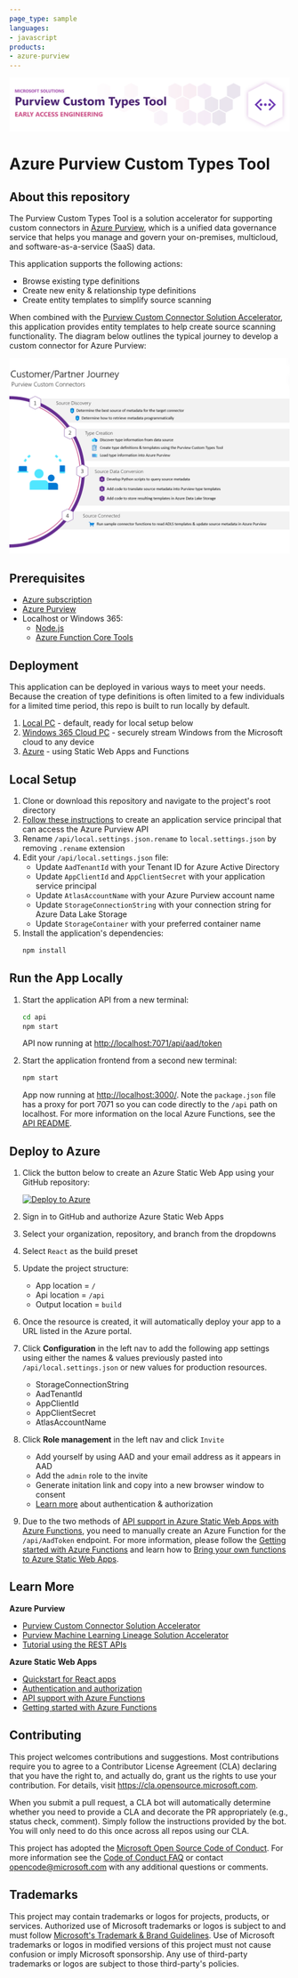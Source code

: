 ```yaml
---
page_type: sample
languages:
- javascript
products:
- azure-purview
---
```

![Azure Purview Custom Types Tool](./public/assets/images/repo-header.png)

# Azure Purview Custom Types Tool

## About this repository
The Purview Custom Types Tool is a solution accelerator for supporting custom connectors in [Azure Purview](https://azure.microsoft.com/en-us/services/purview/), which is a unified data governance service that helps you manage and govern your on-premises, multicloud, and software-as-a-service (SaaS) data.

This application supports the following actions:
- Browse existing type definitions
- Create new enity & relationship type definitions
- Create entity templates to simplify source scanning

When combined with the [Purview Custom Connector Solution Accelerator](https://github.com/microsoft/Purview-Custom-Connector-Solution-Accelerator), this application provides entity templates to help create source scanning functionality. The diagram below outlines the typical journey to develop a custom connector for Azure Purview:

![Customer/Partner Journey](./public/assets/images/repo-journey.png)

## Prerequisites

- [Azure subscription](https://azure.microsoft.com/free/)
- [Azure Purview](https://azure.microsoft.com/en-us/services/purview/)
- Localhost or Windows 365:
    - [Node.js](https://nodejs.org/)
    - [Azure Function Core Tools](https://docs.microsoft.com/en-us/azure/azure-functions/functions-run-local?tabs=linux,csharp,bash)

## Deployment
This application can be deployed in various ways to meet your needs. Because the creation of type definitions is often limited to a few individuals for a limited time period, this repo is built to run locally by default.

1. [Local PC](#local-setup) - default, ready for local setup below
1. [Windows 365 Cloud PC](https://www.microsoft.com/en-us/windows-365) - securely stream Windows from the Microsoft cloud to any device
1. [Azure](#deploy-to-azure) - using Static Web Apps and Functions


## Local Setup

1. Clone or download this repository and navigate to the project's root directory
1. [Follow these instructions](https://docs.microsoft.com/en-us/azure/purview/tutorial-using-rest-apis#create-a-service-principal-application) to create an application service principal that can access the Azure Purview API
1. Rename `/api/local.settings.json.rename` to `local.settings.json` by removing `.rename` extension
1. Edit your `/api/local.settings.json` file:
    * Update `AadTenantId` with your Tenant ID for Azure Active Directory
    * Update `AppClientId` and `AppClientSecret` with your application service principal
    * Update `AtlasAccountName` with your Azure Purview account name
    * Update `StorageConnectionString` with your connection string for Azure Data Lake Storage
    * Update `StorageContainer` with your preferred container name
1. Install the application's dependencies:
   ```bash
   npm install
   ```


## Run the App Locally

1. Start the application API from a new terminal:
   ```bash
   cd api
   npm start
   ```
   API now running at [http://localhost:7071/api/aad/token](http://localhost:7071/api/aad/token)

1. Start the application frontend from a second new terminal:
    ```bash
    npm start
    ```
    App now running at [http://localhost:3000/](http://localhost:3000/). Note the `package.json` file has a proxy for port 7071 so you can code directly to the `/api` path on localhost. For more information on the local Azure Functions, see the [API README](./api/).

## Deploy to Azure
1. Click the button below to create an Azure Static Web App using your GitHub repository:

    [![Deploy to Azure](https://aka.ms/deploytoazurebutton)](https://portal.azure.com/?feature.customportal=false#create/Microsoft.StaticApp)

1. Sign in to GitHub and authorize Azure Static Web Apps
1. Select your organization, repository, and branch from the dropdowns
1. Select `React` as the build preset
1. Update the project structure:
    - App location = `/`
    - Api location = `/api`
    - Output location = `build`

1. Once the resource is created, it will automatically deploy your app to a URL listed in the Azure portal.

1. Click **Configuration** in the left nav to add the following app settings using either the names & values previously pasted into `/api/local.settings.json` or new values for production resources.
    - StorageConnectionString
    - AadTenantId
    - AppClientId
    - AppClientSecret
    - AtlasAccountName

1. Click **Role management** in the left nav and click `Invite`
    - Add yourself by using AAD and your email address as it appears in AAD
    - Add the `admin` role to the invite
    - Generate initation link and copy into a new browser window to consent
    - [Learn more](https://docs.microsoft.com/en-us/azure/static-web-apps/authentication-authorization) about authentication & authorization

1. Due to the two methods of [API support in Azure Static Web Apps with Azure Functions](https://docs.microsoft.com/en-us/azure/static-web-apps/apis), you need to manually create an Azure Function for the `/api/AadToken` endpoint. For more information, please follow the [Getting started with Azure Functions](https://docs.microsoft.com/en-us/azure/azure-functions/functions-get-started?pivots=programming-language-javascript) and learn how to [Bring your own functions to Azure Static Web Apps](https://docs.microsoft.com/en-us/azure/static-web-apps/functions-bring-your-own).


## Learn More

**Azure Purview**
- [Purview Custom Connector Solution Accelerator](https://github.com/microsoft/Purview-Custom-Connector-Solution-Accelerator)
- [Purview Machine Learning Lineage Solution Accelerator](https://github.com/microsoft/Purview-Machine-Learning-Lineage-Solution-Accelerator)
- [Tutorial using the REST APIs](https://docs.microsoft.com/en-us/azure/purview/tutorial-using-rest-apis)

**Azure Static Web Apps**
- [Quickstart for React apps](https://docs.microsoft.com/en-us/azure/static-web-apps/getting-started?tabs=react#create-a-static-web-app)
- [Authentication and authorization](https://docs.microsoft.com/en-us/azure/static-web-apps/authentication-authorization)
- [API support with Azure Functions](https://docs.microsoft.com/en-us/azure/static-web-apps/apis)
- [Getting started with Azure Functions](https://docs.microsoft.com/en-us/azure/azure-functions/functions-get-started?pivots=programming-language-javascript)


## Contributing

This project welcomes contributions and suggestions.  Most contributions require you to agree to a
Contributor License Agreement (CLA) declaring that you have the right to, and actually do, grant us
the rights to use your contribution. For details, visit https://cla.opensource.microsoft.com.

When you submit a pull request, a CLA bot will automatically determine whether you need to provide
a CLA and decorate the PR appropriately (e.g., status check, comment). Simply follow the instructions
provided by the bot. You will only need to do this once across all repos using our CLA.

This project has adopted the [Microsoft Open Source Code of Conduct](https://opensource.microsoft.com/codeofconduct/).
For more information see the [Code of Conduct FAQ](https://opensource.microsoft.com/codeofconduct/faq/) or
contact [opencode@microsoft.com](mailto:opencode@microsoft.com) with any additional questions or comments.


## Trademarks

This project may contain trademarks or logos for projects, products, or services. Authorized use of Microsoft 
trademarks or logos is subject to and must follow 
[Microsoft's Trademark & Brand Guidelines](https://www.microsoft.com/en-us/legal/intellectualproperty/trademarks/usage/general).
Use of Microsoft trademarks or logos in modified versions of this project must not cause confusion or imply Microsoft sponsorship.
Any use of third-party trademarks or logos are subject to those third-party's policies.
